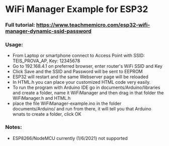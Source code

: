# WiFi Manager Example for ESP32

### Full tutorial: https://www.teachmemicro.com/esp32-wifi-manager-dynamic-ssid-password

### Usage:
* From Laptop or smartphone connect to Access Point with SSID: TEIS_PROVA_AP, Key: 12345678
* Go to 192.168.4.1 on preferred browser, enter router's WiFi SSID and Key
* Click Save and the SSID and Password will be sent to EEPROM
* ESP32 will restart and the same Webserver page will be reloaded
* In HTML.h you can place your customized HTML code very easily.
* To run the program with Arduino IDE go in documents/Arduino/libraries and create a folder, name it WiFiManager and then drag in that folder the WiFiManager.h and HTML.h
* place the file WiFiManager-example.ino in the folder documents/Arduino/ and run from there, it will tell you that Arduino wnats to create a folder, click OK

### Notes: 
* ESP8266/NodeMCU currently (1/6/2021) not supported